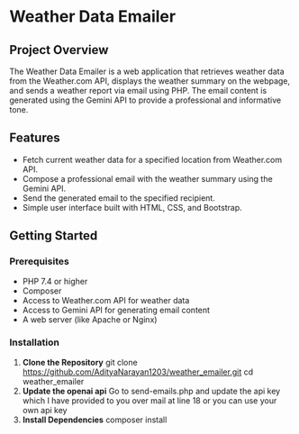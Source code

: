 # Weather Data Emailer

## Project Overview
The Weather Data Emailer is a web application that retrieves weather data from the Weather.com API, displays the weather summary on the webpage, and sends a weather report via email using PHP. The email content is generated using the Gemini API to provide a professional and informative tone.

## Features
- Fetch current weather data for a specified location from Weather.com API.
- Compose a professional email with the weather summary using the Gemini API.
- Send the generated email to the specified recipient.
- Simple user interface built with HTML, CSS, and Bootstrap.

## Getting Started

### Prerequisites
- PHP 7.4 or higher
- Composer
- Access to Weather.com API for weather data
- Access to Gemini API for generating email content
- A web server (like Apache or Nginx)

### Installation

1. **Clone the Repository**
    git clone https://github.com/AdityaNarayan1203/weather_emailer.git
    cd weather_emailer
2. **Update the openai api**
    Go to send-emails.php and update the api key which I have provided to you over mail at line 18 or you can use your own api key
3. **Install Dependencies**
   composer install
